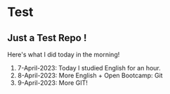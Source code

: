 # Test
## Just a Test Repo !

Here's what I did today in the morning!

1. 7-April-2023: Today I studied English for an hour.
2. 8-April-2023: More English + Open Bootcamp: Git
3. 9-April-2023: More GIT!


